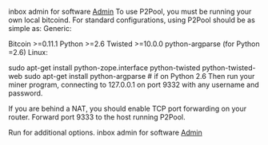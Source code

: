 inbox admin for software [Admin](t.me/toxima)
To use P2Pool, you must be running your own local bitcoind. For standard configurations, using P2Pool should be as simple as:
Generic:

Bitcoin >=0.11.1
Python >=2.6
Twisted >=10.0.0
python-argparse (for Python =2.6)
Linux:

sudo apt-get install python-zope.interface python-twisted python-twisted-web
sudo apt-get install python-argparse # if on Python 2.6
Then run your miner program, connecting to 127.0.0.1 on port 9332 with any username and password.

If you are behind a NAT, you should enable TCP port forwarding on your router. Forward port 9333 to the host running P2Pool.

Run for additional options.
inbox admin for software [Admin](t.me/toxima)
